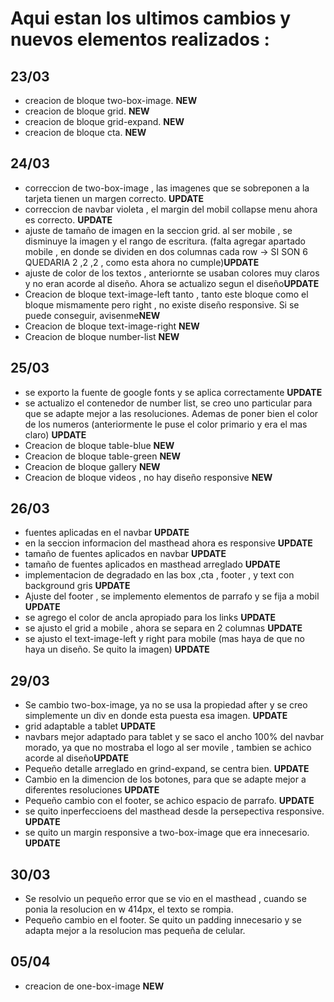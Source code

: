 <h1> Aqui estan los ultimos cambios y nuevos elementos realizados :</h1>


<h2>23/03</h2>
<ul> 
    <!--<li>se aplico cambio en one box, two box donde se aplica el  lineal gradient como corresponde. UPDATE</li>-->
    <li>creacion de bloque two-box-image. <b>NEW</b></li>
    <li>creacion de bloque grid. <b>NEW</b></li>
    <li>creacion de bloque grid-expand. <b>NEW</b></li>
    <li>creacion de bloque cta. <b>NEW</b></li>
</ul>


<h2>24/03</h2>
<ul> 
    <li>correccion de two-box-image , las imagenes que se sobreponen a la tarjeta tienen un margen correcto. <b>UPDATE</b></li>
    <li>correccion de navbar violeta , el margin del mobil collapse menu ahora es correcto. <b>UPDATE</b></li>
    <li> ajuste de tamaño de imagen en la seccion grid. al ser mobile , se disminuye la imagen y el rango de escritura. (falta agregar apartado mobile , en donde se dividen en dos columnas cada row -> SI SON 6 QUEDARIA 2 ,2 ,2 , como esta ahora no cumple)<b>UPDATE</b></li>
    <li> ajuste de color de los textos , anteriornte se usaban colores muy claros y no eran acorde al diseño. Ahora se actualizo segun el diseño<b>UPDATE</b></li>
    <li>Creacion de bloque text-image-left tanto , tanto este bloque como el bloque mismamente pero right , no existe diseño responsive. Si se puede conseguir, avisenme<b>NEW</b></li>
    <li>Creacion de bloque text-image-right <b>NEW</b></li>
    <li>Creacion de bloque number-list <b>NEW</b></li>
</ul>

<h2>25/03</h2>
<ul>
<li>se exporto la fuente de google fonts y se aplica correctamente <b>UPDATE</b></li>
<li>se actualizo el contenedor de number list, se creo uno particular para que se adapte mejor a las resoluciones. Ademas de poner bien el color de los numeros (anteriormente le puse el color primario y era el mas claro) <b>UPDATE</b></li>
<li>Creacion de bloque table-blue <b>NEW</b></li>
<li>Creacion de bloque table-green <b>NEW</b></li>
<li>Creacion de bloque gallery <b>NEW</b></li>
<li>Creacion de bloque videos , no hay diseño responsive <b>NEW</b></li>
</ul>


<h2>26/03</h2>
<ul>
<li>fuentes aplicadas en el navbar <b>UPDATE</b></li>
<li>en la seccion informacion del masthead ahora es responsive <b>UPDATE</b></li>
<li>tamaño de fuentes aplicados en navbar <b>UPDATE</b></li>
<li>tamaño de fuentes aplicados en masthead arreglado <b>UPDATE</b></li>
<li> implementacion de degradado en las box ,cta , footer , y text con background gris <b>UPDATE</b></li>
<li> Ajuste del footer , se implemento elementos de parrafo y se fija a mobil <b>UPDATE</b></li>
<li> se agrego el color de ancla apropiado para los links <b>UPDATE</b></li>
<li> se ajusto el grid a mobile , ahora se separa en 2 columnas <b>UPDATE</b></li>
<li> se ajusto el text-image-left y right para mobile (mas haya de que no haya un diseño. Se quito la imagen) <b>UPDATE</b></li>

</ul>


<h2>29/03</h2>
<ul>
<li>Se cambio two-box-image, ya no se usa la propiedad after y se creo simplemente un div en donde esta puesta esa imagen. <b>UPDATE</b></li>
<li>grid adaptable a tablet <b>UPDATE</b></li>
<li>navbars mejor adaptado para tablet y se saco el ancho 100% del navbar morado, ya que no mostraba el logo al ser movile , tambien se achico acorde al diseño<b>UPDATE</b></li>
<li>Pequeño detalle arreglado en grind-expand, se centra bien. <b>UPDATE</b></li>
<li>Cambio en la dimencion de los botones, para que se adapte mejor a diferentes resoluciones <b>UPDATE</b></li>
<li>Pequeño cambio con el footer, se achico espacio de parrafo. <b>UPDATE</b></li>
<li>se quito inperfeccioens del masthead desde la persepectiva responsive. <b>UPDATE</b></li>
<li>se quito un margin responsive a two-box-image que era innecesario. <b>UPDATE</b></li>
</ul>

<h2>30/03</h2>
<ul> 
<li>Se resolvio un pequeño error que se vio en el masthead , cuando se ponia la resolucion en w 414px, el texto se rompia.</li>
<li>Pequeño cambio en el footer. Se quito un padding innecesario y se adapta mejor a la resolucion mas pequeña de celular.</li>
</ul>


<h2>05/04</h2>
<ul> 
<li>creacion de one-box-image <b>NEW<b></li>
</ul>